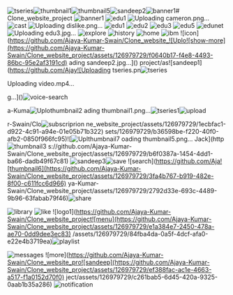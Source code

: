 ![tseries](https://github.com/Ajaya-Kumar-Swain/Clone_website_project/assets/126979729/c2da25d6-58a0-4795-b47f-18e592c67109)![thumbnail1](https://github.com/Ajaya-Kumar-Swain/Clone_website_project/assets/126979729/19533ed3-bd11-42e4-b3df-8127a69a2455)![thumbnail5](https://github.com/Ajaya-Kumar-Swain/Clone_website_project/assets/126979729/3d127e54-9715-4a4b-a5dd-22223db19c22)![sandeep2](https://github.com/Ajaya-Kumar-Swain/Clone_website_project/assets/126979729/ee51bf55-11de-42cb-9148-d11fb5c1a844)![banner1](https://github.com/Ajaya-Kumar-Swain/Clone_website_project/assets/126979729/411e8da4-a4c0-4322-b93e-83f8ea8bbb18)# Clone_website_project
![banner1](https://github.com/Ajaya-Kumar-Swain/Clone_website_project/assets/126979729/b5295924-3c64-4b09-8791-4b079d849882)
![edu1](https://github.com/Ajaya-Kumar-Swain/Clone_website_project/assets/126979729/e5414bba-9838-42d9-b1f0-6d828529fec3)
![Uploading cameron.png…]()
![cast](https://github.com/Ajaya-Kumar-Swain/Clone_website_project/assets/126979729/1e7dbb03-01e2-4cb5-8f40-ac0897a76a61)
![Uploading dislike.png…]()
![edu1](https://github.com/Ajaya-Kumar-Swain/Clone_website_project/assets/126979729/2fd58480-c89e-4d98-aeaf-adb4b0588ef6)
![edu2](https://github.com/Ajaya-Kumar-Swain/Clone_website_project/assets/126979729/16bd63d9-5d20-48e1-825c-4ce2880ca8b9)
![edu3](https://github.com/Ajaya-Kumar-Swain/Clone_website_project/assets/126979729/f6db69ea-8938-470f-b92f-9a4bcd9b809c)
![edu5](https://github.com/Ajaya-Kumar-Swain/Clone_website_project/assets/126979729/2a05d20e-241e-44a3-bd16-56075693c1d9)
![edunet](https://github.com/Ajaya-Kumar-Swain/Clone_website_project/assets/126979729/5c013438-9a3b-4f39-827d-2aa4c26db9be)
![Uploading edu3.jpg…]()
![explore](https://github.com/Ajaya-Kumar-Swain/Clone_website_project/assets/126979729/08a97e2b-7f6a-4035-b7e5-a8fefa09d83d)
![history](https://github.com/Ajaya-Kumar-Swain/Clone_website_project/assets/126979729/9b651ffa-0d51-4135-b5b8-31ec4b31f8e6)
![home](https://github.com/Ajaya-Kumar-Swain/Clone_website_project/assets/126979729/06d68b71-f7fe-437a-8aa6-9b411b561fb4)
![ibm](https://github.com/Ajaya-Kumar-Swain/Clone_website_project/assets/126979729/4f4b2853-d11c-442e-a856-dc82b84559b3)
![icon](https://github.com/Ajaya-Kumar-Swain/Clone_website_![Uplo![show-more](https://github.com/Ajaya-Kumar-Swain/Clone_website_project/assets/126979729/f0640b17-f4e8-4493-86bc-95e2af3191cd)
ading sandeep2.jpg…]()
project/as![sandeep1](https://github.com/Ajay![Uploading tseries.pn![tseries](https://github.com/Ajaya-Kumar-Swain/Clone_website_project/assets/126979729/3d7008e5-7eb2-497d-8918-976416663de4)


Uploading video.mp4…

g…]()![voice-search](https://github.com/Ajaya-Kumar-Swain/Clone_website_project/assets/126979729/3a40f03e-b6a0-4b30-bb25-0e44f834a6fe)

a-Kuma![Uplo![thumbnail2](https://github.com/Ajaya-Kumar-Swain/Clone_website_project/assets/126979729/57dc6e6b-3d84-4623-8cbf-99b2b913265a)
ading thumbnail1.png…]()![tseries1](https://github.com/Ajaya-Kumar-Swain/Clone_website_project/assets/126979729/0d15b3ab-acd0-421a-b5f0-36cc53ad8056)![upload](https://github.com/Ajaya-Kumar-Swain/Clone_website_project/assets/126979729/6f0c8af0-040f-48a8-862a-66e1e71d3458)


r-Swain/Clo![subscriprion](https://github.com/Ajaya-Kumar-Swain/Clone_website_project/assets/126979729/71f05830-1569-4733-9999-d3cad369e794)
ne_website_project/assets/126979729/1ecbfac1-d922-4c91-a94e-01e05b71b322)
sets/126979729/b36598be-f220-40f0-afb2-0850f966fc95)![![Upl![thumbnail7](https://github.com/Ajaya-Kumar-Swain/Clone_website_project/assets/126979729/8abef800-c056-4e04-91b5-ff42e6830905)
oading thumbnail5.png…]()
Jack](http![thumbnail3](https://github.com/Ajaya-Kumar-Swain/Clone_website_project/assets/126979729/469a676c-fd75-4aee-9977-1ca78fd66568)
s://github.com/Ajaya-Kumar-Swain/Clone_website_project/assets/126979729/b6f0387a-1454-4dd1-ba66-dadb49f67c81)
![sandeep3](https://github.com/Ajaya-Kumar-Swain/Clone_website_project/assets/126979729/ed46b4a0-342d-470c-bdbb-2fd81de1bd46)![save](https://github.com/Ajaya-Kumar-Swain/Clone_website_project/assets/126979729/bdbe02d4-f75a-4aef-9f3d-e4e0d261dffc)
![search](https://github.com/Aja![thumbnail6](https://github.com/Ajaya-Kumar-Swain/Clone_website_project/assets/126979729/3fa4b767-b919-482e-8f00-c611fcc6d966)
ya-Kumar-Swain/Clone_website_project/assets/126979729/2792d33e-693c-4489-9b96-63fabab79f46)![share](https://github.com/Ajaya-Kumar-Swain/Clone_website_project/assets/126979729/945b7e2e-226c-44df-bb14-c416de0a71cd)



![library](https://github.com/Ajaya-Kumar-Swain/Clone_website_project/assets/126979729/0f2f22ca-32c2-487b-a89d-0095e940177d)
![like](https://github.com/Ajaya-Kumar-Swain/Clone_website_project/assets/126979729/07f37212-3ea0-4e3c-b26b-c7408c0f0adc)
![logo1](https://github.com/Ajaya-Kumar-Swain/Clone_website_project![menu](https://github.com/Ajaya-Kumar-Swain/Clone_website_project/assets/126979729/e1a384e7-2450-478a-ae70-0dd9dee3ec83)
/assets/126979729/84fba4da-0a5f-4dcf-afa0-e22e4b3719ea)![playlist](https://github.com/Ajaya-Kumar-Swain/Clone_website_project/assets/126979729/00ad26d2-5ec4-458e-b46d-776817d51e41)

![messages](https://github.com/Ajaya-Kumar-Swain/Clone_website_project/assets/126979729/19b0ad32-b947-4d23-86f4-750f673de01f)
![more](https://github.com/Ajaya-Kumar-Swain/Clone_website_pro![sandeep](https://github.com/Ajaya-Kumar-Swain/Clone_website_project/assets/126979729/ef388fac-ac1e-4663-a517-f1a0152d70f0)
ject/assets/126979729/c261bab5-6d45-420a-9325-0aab1b35a286)
![notification](https://github.com/Ajaya-Kumar-Swain/Clone_website_project/assets/126979729/df012f86-2410-4d82-983f-7309dd912d99)
